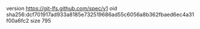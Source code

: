 version https://git-lfs.github.com/spec/v1
oid sha256:dcf701917ad933a8185e732519686ad55c6056a8b362fbaed6ec4a31f00a6fc2
size 795

